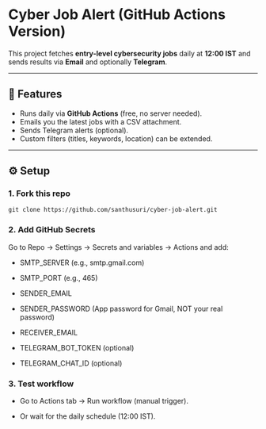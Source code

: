 # Cyber Job Alert (GitHub Actions Version)

This project fetches **entry-level cybersecurity jobs** daily at **12:00 IST** and sends results via **Email** and optionally **Telegram**.

---

## 🚀 Features
- Runs daily via **GitHub Actions** (free, no server needed).
- Emails you the latest jobs with a CSV attachment.
- Sends Telegram alerts (optional).
- Custom filters (titles, keywords, location) can be extended.

---

## ⚙️ Setup

### 1. Fork this repo

    git clone https://github.com/santhusuri/cyber-job-alert.git

### 2. Add GitHub Secrets

Go to Repo → Settings → Secrets and variables → Actions and add:

- SMTP_SERVER (e.g., smtp.gmail.com)

- SMTP_PORT (e.g., 465)

- SENDER_EMAIL

- SENDER_PASSWORD (App password for Gmail, NOT your real password)

- RECEIVER_EMAIL

- TELEGRAM_BOT_TOKEN (optional)

- TELEGRAM_CHAT_ID (optional)

### 3. Test workflow

- Go to Actions tab → Run workflow (manual trigger).

- Or wait for the daily schedule (12:00 IST).